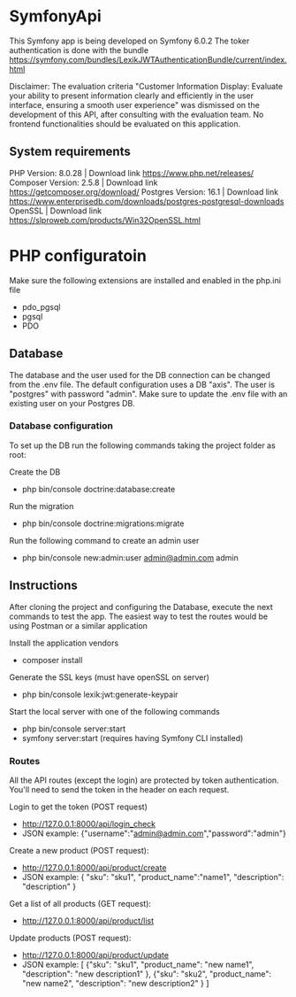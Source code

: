 # SymfonyApi

This Symfony app is being developed on Symfony 6.0.2
The toker authentication is done with the bundle https://symfony.com/bundles/LexikJWTAuthenticationBundle/current/index.html

Disclaimer:
The evaluation criteria "Customer Information Display: Evaluate your ability to present information clearly and
efficiently in the user interface, ensuring a smooth user experience" was dismissed on the development of this API, after consulting with the evaluation team. No frontend functionalities should be evaluated on this application.

## System requirements

PHP Version: 8.0.28 | Download link https://www.php.net/releases/
Composer Version: 2.5.8 | Download link https://getcomposer.org/download/
Postgres Version: 16.1 | Download link https://www.enterprisedb.com/downloads/postgres-postgresql-downloads
OpenSSL | Download link https://slproweb.com/products/Win32OpenSSL.html

# PHP configuratoin

Make sure the following extensions are installed and enabled in the php.ini file

- pdo_pgsql
- pgsql
- PDO

## Database 

The database and the user used for the DB connection can be changed from the .env file. 
The default configuration uses a DB "axis". The user is "postgres" with password "admin". Make sure to update the .env file with an existing user on your Postgres DB.

### Database configuration

To set up the DB run the following commands taking the project folder as root:

Create the DB
- php bin/console doctrine:database:create

Run the migration
- php bin/console doctrine:migrations:migrate

Run the following command to create an admin user
- php bin/console new:admin:user admin@admin.com admin

## Instructions
After cloning the project and configuring the Database, execute the next commands to test the app. 
The easiest way to test the routes would be using Postman or a similar application

Install the application vendors
- composer install

Generate the SSL keys (must have openSSL on server)
- php bin/console lexik:jwt:generate-keypair

Start the local server with one of the following commands
- php bin/console server:start
- symfony server:start (requires having Symfony CLI installed)

### Routes
All the API routes (except the login) are protected by token authentication. You'll need to send the token in the header on each request.

Login to get the token (POST request)
- http://127.0.0.1:8000/api/login_check
- JSON example: 
{"username":"admin@admin.com","password":"admin"}

Create a new product (POST request):
- http://127.0.0.1:8000/api/product/create
- JSON example:
{
    "sku": "sku1",
    "product_name":"name1",
    "description": "description"
}

Get a list of all products (GET request):
- http://127.0.0.1:8000/api/product/list

Update products (POST request):
- http://127.0.0.1:8000/api/product/update
- JSON example:
[
   {"sku": "sku1",
    "product_name": "new name1",
    "description": "new description1"
   },
    {"sku": "sku2",
    "product_name": "new name2",
    "description": "new description2"
   }
]